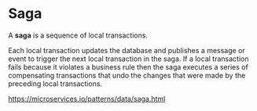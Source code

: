 # Saga

A **saga** is a sequence of local transactions.

Each local transaction updates the database and publishes a message or event to trigger the next local transaction in the saga. If a local transaction fails because it violates a business rule then the saga executes a series of compensating transactions that undo the changes that were made by the preceding local transactions.

https://microservices.io/patterns/data/saga.html